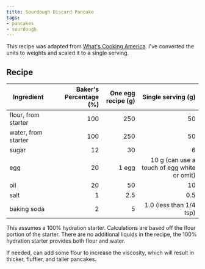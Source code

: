 ```yaml
---
title: Sourdough Discard Pancake
tags:
- pancakes
- sourdough
---
```


This recipe was adapted from [What's Cooking America][1].
I've converted the units to weights and scaled it to a single serving.

[1]: https://whatscookingamerica.net/Bread/SourdoughPancakes.htm

## Recipe

Ingredient |  Baker's Percentage (%)| One egg recipe (g) | Single serving (g)
-|-:|-:| -:
flour, from starter | 100 | 250  | 50
water, from starter | 100 | 250 | 50
sugar | 12 |30 | 6
egg | 20 | 1 egg | 10 g (can use a touch of egg white or omit)
oil | 20 | 50 | 10
salt | 1 | 2.5 | 0.5
baking soda | 2 | 5 | 1.0 (less than 1/4 tsp)

This assumes a 100% hydration starter.
Calculations are based off the flour portion of the starter.
There are no additional liquids in the recipe, the 100% hydration starter provides both flour and water.

If needed, can add some flour to increase the viscosity, which will result in thicker, fluffier, and taller pancakes.
